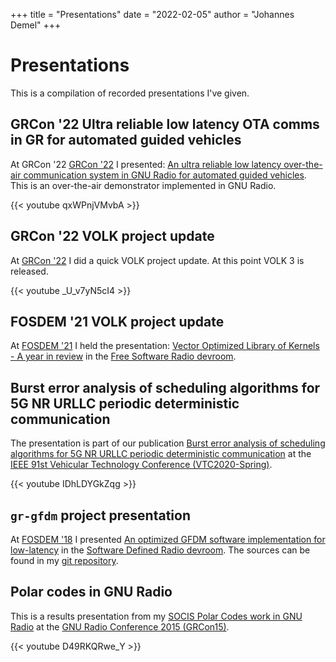 +++
title = "Presentations"
date = "2022-02-05"
author = "Johannes Demel"
+++

# Presentations

This is a compilation of recorded presentations I've given.

## GRCon '22 Ultra reliable low latency OTA comms in GR for automated guided vehicles

At GRCon '22 [GRCon '22](https://events.gnuradio.org/event/18/) I presented: [An ultra reliable low latency over-the-air communication system in GNU Radio for automated guided vehicles](https://events.gnuradio.org/event/18/contributions/236/). This is an over-the-air demonstrator implemented in GNU Radio.

{{< youtube qxWPnjVMvbA >}}


## GRCon '22 VOLK project update

At [GRCon '22](https://events.gnuradio.org/event/18/) I did a quick VOLK project update. At this point VOLK 3 is released.

{{< youtube _U_v7yN5cI4 >}}

## FOSDEM '21 VOLK project update

At [FOSDEM '21](https://archive.fosdem.org/2021/) I held the presentation: [Vector Optimized Library of Kernels - A year in review](https://archive.fosdem.org/2021/schedule/event/fsr_vector_optimized_library_of_kernels/) in the [Free Software Radio devroom](https://archive.fosdem.org/2021/schedule/track/free_software_radio/).


## Burst error analysis of scheduling algorithms for 5G NR URLLC periodic deterministic communication

The presentation is part of our publication [Burst error analysis of scheduling algorithms for 5G NR URLLC periodic deterministic communication](https://doi.org/10.1109/VTC2020-Spring48590.2020.9129493) at the [IEEE 91st Vehicular Technology Conference (VTC2020-Spring)](https://events.vtsociety.org/vtc2020-spring/).

{{< youtube IDhLDYGkZqg >}}

## `gr-gfdm` project presentation

At [FOSDEM '18](https://archive.fosdem.org/2018/) I presented [An optimized GFDM software implementation for low-latency](https://archive.fosdem.org/2018/schedule/event/gfdm/) in the [Software Defined Radio devroom](https://archive.fosdem.org/2018/schedule/track/software_defined_radio/). The sources can be found in my [git repository](https://github.com/jdemel/gr-gfdm/).

[](https://archive.fosdem.org/2018/)

## Polar codes in GNU Radio

This is a results presentation from my [SOCIS Polar Codes work in GNU Radio](https://wiki.gnuradio.org/index.php/GSoCPastProjects#POLAR_Codes) at the [GNU Radio Conference 2015 (GRCon15)](http://www.trondeau.com/gnu-radio-conference-2015/).

{{< youtube D49RKQRwe_Y >}}

